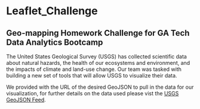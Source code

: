 # Leaflet_Challenge
## Geo-mapping Homework Challenge for GA Tech Data Analytics Bootcamp

The United States Geological Survey (USGS) has collected scientific data about natural hazards, the health of our ecosystems and  environment, and the impacts of climate and land-use change. Our  team was tasked with building a new set of tools that will allow USGS to visualize their data.

We provided with the URL of the desired GeoJSON to pull in the data for our visualization, for further details on the data used please vist the [USGS GeoJSON Feed](https://earthquake.usgs.gov/earthquakes/feed/v1.0/geojson.php).  

